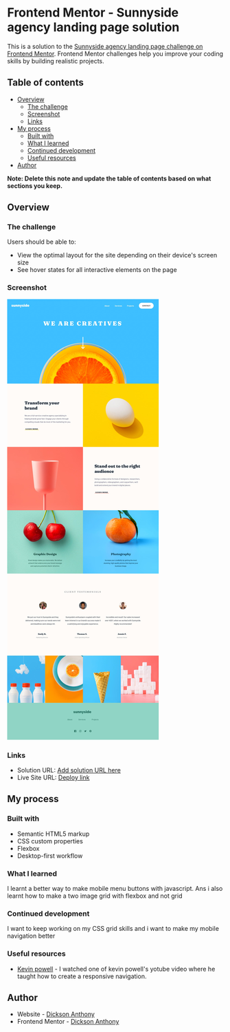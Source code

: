 # Frontend Mentor - Sunnyside agency landing page solution

This is a solution to the [Sunnyside agency landing page challenge on Frontend Mentor](https://www.frontendmentor.io/challenges/sunnyside-agency-landing-page-7yVs3B6ef). Frontend Mentor challenges help you improve your coding skills by building realistic projects.

## Table of contents

- [Overview](#overview)
  - [The challenge](#the-challenge)
  - [Screenshot](#screenshot)
  - [Links](#links)
- [My process](#my-process)
  - [Built with](#built-with)
  - [What I learned](#what-i-learned)
  - [Continued development](#continued-development)
  - [Useful resources](#useful-resources)
- [Author](#author)


**Note: Delete this note and update the table of contents based on what sections you keep.**

## Overview

### The challenge

Users should be able to:

- View the optimal layout for the site depending on their device's screen size
- See hover states for all interactive elements on the page

### Screenshot

![](./screenshot.jpg)

### Links

- Solution URL: [Add solution URL here](https://your-solution-url.com)
- Live Site URL: [Deploy link](https://sunnysideagencyme.netlify.app)

## My process

### Built with

- Semantic HTML5 markup
- CSS custom properties
- Flexbox
- Desktop-first workflow

### What I learned

I learnt a better way to make mobile menu buttons with javascript. Ans i also learnt how to make a two image grid with flexbox and not grid

### Continued development

I want to keep working on my CSS grid skills and i want to make my mobile navigation better

### Useful resources

- [Kevin powell](https://www.youtube.com) - I watched one of kevin powell's yotube video where he taught how to create a responsive navigation.

## Author

- Website - [Dickson Anthony](https://www.your-site.com)
- Frontend Mentor - [Dickson Anthony](https://www.frontendmentor.io/profile/DicksonAnthony)
